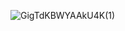![GigTdKBWYAAkU4K(1)](https://github.com/user-attachments/assets/e14fa88e-3b6a-41d0-919b-f35f6230a843)
